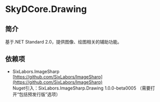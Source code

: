 ﻿# SkyDCore.Drawing

## 简介

基于.NET Standard 2.0，提供图像、绘图相关的辅助功能。

## 依赖项

- SixLabors.ImageSharp  
  [https://github.com/SixLabors/ImageSharp](https://github.com/SixLabors/ImageSharp)  
  Nuget引入：SixLabors.ImageSharp.Drawing 1.0.0-beta0005 （需要打开“包括预发行版”选项）

